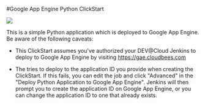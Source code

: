 #Google App Engine Python ClickStart

<a href="https://grandcentral.cloudbees.com/#CB_clickstart=https://raw.github.com/recampbell/google-app-engine-python-clickstart/master/clickstart.json"><img src="https://s3.amazonaws.com/cloudbees-downloads/clickstart/clickstart-now.png"/></a>

This is a simple Python application which is deployed to Google App Engine. Be aware of the following caveats:

* This ClickStart assumes you've authorized your DEV@Cloud Jenkins to deploy to Google App Engine by visiting https://gae.cloudbees.com

* The tries to deploy to the application ID you provide when creating the ClickStart. If this fails, you can edit the job and click "Advanced" in the "Deploy Python Application to Google App Engine". Jenkins will then prompt you to create the application ID on Google App Engine, or you can change the application ID to one that already exists.